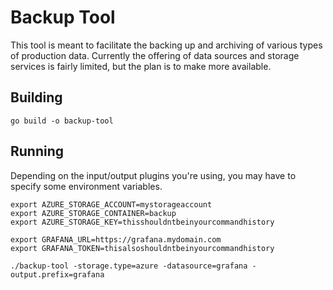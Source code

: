 # Backup Tool
This tool is meant to facilitate the backing up and archiving of various types
of production data. Currently the offering of data sources and storage services
is fairly limited, but the plan is to make more available.

## Building
```
go build -o backup-tool
```

## Running
Depending on the input/output plugins you're using, you may have to specify some
environment variables.
```
export AZURE_STORAGE_ACCOUNT=mystorageaccount
export AZURE_STORAGE_CONTAINER=backup
export AZURE_STORAGE_KEY=thisshouldntbeinyourcommandhistory

export GRAFANA_URL=https://grafana.mydomain.com
export GRAFANA_TOKEN=thisalsoshouldntbeinyourcommandhistory

./backup-tool -storage.type=azure -datasource=grafana -output.prefix=grafana
```
